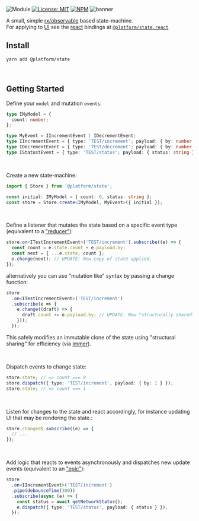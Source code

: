 ![Module](https://img.shields.io/badge/%40platform-state-%23EA4E7E.svg)
[![License: MIT](https://img.shields.io/badge/license-MIT-blue.svg)](https://opensource.org/licenses/MIT)
[![NPM](https://img.shields.io/npm/v/@platform/state.svg?colorB=blue&style=flat)](https://www.npmjs.com/package/@platform/state)
![banner](https://user-images.githubusercontent.com/185555/82968704-09aebc00-a022-11ea-9222-a334ef10b426.png)

A small, simple [rx/observable](https://github.com/ReactiveX/rxjs) based state-machine.  
For applying to [UI](https://en.wikipedia.org/wiki/User_interface) see the [react](https://reactjs.org) bindings at [`@platform/state.react`](../state.react)

## Install

    yarn add @platform/state

<p>&nbsp;<p>

## Getting Started

Define your `model` and mutation `events`:

```typescript
type IMyModel = {
  count: number;
};

type MyEvent = IIncrementEvent | IDecrementEvent;
type IIncrementEvent = { type: 'TEST/increment'; payload: { by: number } };
type IDecrementEvent = { type: 'TEST/decrement'; payload: { by: number } };
type IStatustEvent = { type: 'TEST/status'; payload: { status: string } };
```

<p>&nbsp;<p>

Create a new state-machine:

```typescript
import { Store } from '@platform/state';

const initial: IMyModel = { count: 0, status: string };
const store = Store.create<IMyModel, MyEvent>({ initial });
```

<p>&nbsp;<p>

Define a listener that mutates the state based on a specific event type (equivalent to a ["reducer"](https://redux.js.org/basics/reducers)):

```typescript
store.on<ITestIncrementEvent>('TEST/increment').subscribe((e) => {
  const count = e.state.count + e.payload.by;
  const next = { ...e.state, count };
  e.change(next); // UPDATE: New copy of state applied.
});
```

alternatively you can use "mutation like" syntax by passing a change function:

```typescript
store
  .on<ITestIncrementEvent>('TEST/increment')
  .subscribe(e => {
    e.change((draft) => {
      draft.count += e.payload.by; // UPDATE: New "structurally shared" immutable changes applied.
    }));
  });
```

This safely modifies an immutable clone of the state using "structural sharing" for efficiency (via [immer](https://immerjs.github.io/immer)).

<p>&nbsp;<p>

Dispatch events to change state:

```typescript
store.state; // => count === 0
store.dispatch({ type: 'TEST/increment', payload: { by: 1 } });
store.state; // => count === 1
```

<p>&nbsp;<p>

Listen for changes to the state and react accordingly, for instance updating UI that may be rendering the state.:

```typescript
store.changed$.subscribe((e) => {
  // ...
});
```

<p>&nbsp;<p>

Add logic that reacts to events asynchronously and dispatches new update events (equivalent to an ["epic"](https://redux-observable.js.org)):

```typescript
store
  .on<IIncrementEvent>('TEST/increment')
  .pipe(debounceTime(300))
  .subscribe(async (e) => {
    const status = await getNetworkStatus();
    e.dispatch({ type: 'TEST/status', payload: { status } });
  });
```
